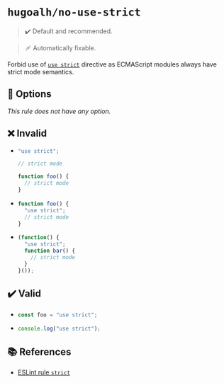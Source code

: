 # `hugoalh/no-use-strict`

> ✔️ Default and recommended.

> 🩹 Automatically fixable.

Forbid use of [`use strict`][ecmascript-strict] directive as ECMAScript modules always have strict mode semantics.

## 🔧 Options

*This rule does not have any option.*

## ❌ Invalid

- ```ts
  "use strict";

  // strict mode

  function foo() {
    // strict mode
  }
  ```
- ```ts
  function foo() {
    "use strict";
    // strict mode
  }
  ```
- ```ts
  (function() {
    "use strict";
    function bar() {
      // strict mode
    }
  }());
  ```

## ✔️ Valid

- ```ts
  const foo = "use strict";
  ```
- ```ts
  console.log("use strict");
  ```

## 📚 References

- [ESLint rule `strict`](https://eslint.org/docs/latest/rules/strict)

[ecmascript-strict]: https://developer.mozilla.org/en-US/docs/Web/JavaScript/Reference/Strict_mode
